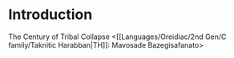 # Introduction
The Century of Tribal Collapse <[[Languages/Oreidiac/2nd Gen/C family/Taknitic Harabban|TH]]: Mavosade Bazegisafanato>